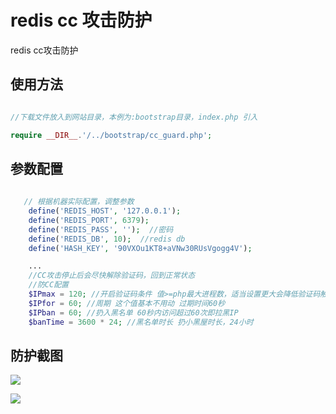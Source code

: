 # redis  cc 攻击防护
redis cc攻击防护


## 使用方法

```php

//下载文件放入到网站目录，本例为:bootstrap目录，index.php 引入

require __DIR__.'/../bootstrap/cc_guard.php';
```



## 参数配置

```php
 
   // 根据机器实际配置，调整参数
    define('REDIS_HOST', '127.0.0.1');
    define('REDIS_PORT', 6379);
    define('REDIS_PASS', '');  //密码
    define('REDIS_DB', 10);  //redis db
    define('HASH_KEY', '90VXOu1KT8+aVNw30RUsVgogg4V');

    ...
    //CC攻击停止后会尽快解除验证码，回到正常状态
    //防CC配置
    $IPmax = 120; //开启验证码条件 值>=php最大进程数，适当设置更大会降低验证码触发条件，但会增大502错误几率（php挂起）
    $IPfor = 60; //周期 这个值基本不用动 过期时间60秒
    $IPban = 60; //扔入黑名单 60秒内访问超过60次即拉黑IP
    $banTime = 3600 * 24; //黑名单时长 扔小黑屋时长，24小时
```

## 防护截图

![](https://hzwstore.oss-cn-hangzhou.aliyuncs.com/cc01.png)

![](https://hzwstore.oss-cn-hangzhou.aliyuncs.com/cc02.png)